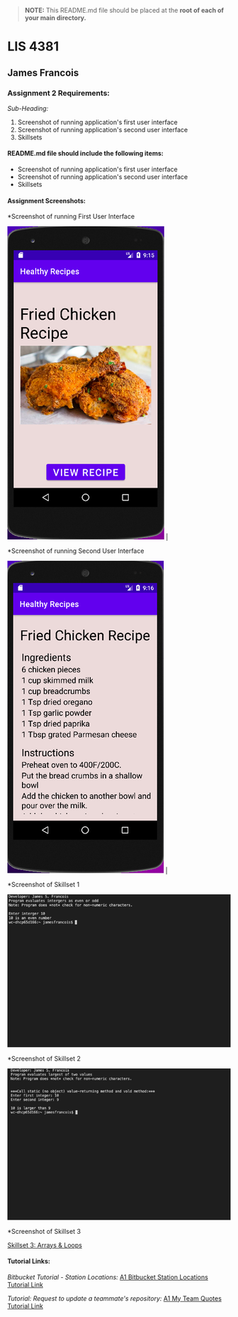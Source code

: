 > **NOTE:** This README.md file should be placed at the **root of each of your main directory.**

# LIS 4381 

## James Francois

### Assignment 2 Requirements:

*Sub-Heading:*

1. Screenshot of running application's first user interface
2. Screenshot of running application's second user interface
3. Skillsets

#### README.md file should include the following items:

* Screenshot of running application's first user interface
* Screenshot of running application's second user interface
* Skillsets

#### Assignment Screenshots:

*Screenshot of running First User Interface

![First user interface Screenshot](img/First.png) | 

*Screenshot of running Second User Interface

![Second user interface Screenshot](img/Second.png) |

*Screenshot of Skillset 1 

![Skillset 1: Even or Odd](img/Skillset1.png) 

*Screenshot of Skillset 2 

![Skillset 2: Largest Number](img/Skillset2.png)

*Screenshot of Skillset 3

[Skillset 3: Arrays & Loops](img/Skillset3.png)


#### Tutorial Links:

*Bitbucket Tutorial - Station Locations:*
[A1 Bitbucket Station Locations Tutorial Link](https://bitbucket.org/username/bitbucketstationlocations/ "Bitbucket Station Locations")

*Tutorial: Request to update a teammate's repository:*
[A1 My Team Quotes Tutorial Link](https://bitbucket.org/username/myteamquotes/ "My Team Quotes Tutorial")